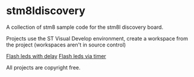 # stm8ldiscovery
A collection of stm8 sample code for the stm8l discovery board.

Projects use the ST Visual Develop environment, create a workspace from the project (workspaces aren't in source control)

[Flash leds with delay](flashleddelay)
[Flash leds via timer](flashledtimer)

All projects are copyright free.
